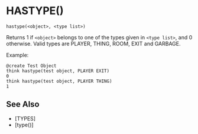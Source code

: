 # HASTYPE()
`hastype(<object>, <type list>)`

  Returns 1 if `<object>` belongs to one of the types given in `<type list>`, and 0 otherwise. Valid types are PLAYER, THING, ROOM, EXIT and GARBAGE.

  Example:
```
@create Test Object
think hastype(test object, PLAYER EXIT)
0
think hastype(test object, PLAYER THING)
1
```


## See Also
- [TYPES]
- [type()]

